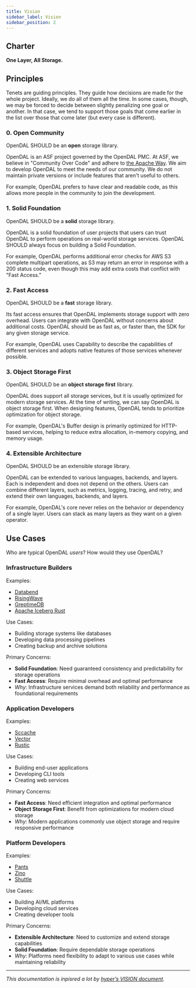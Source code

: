 ```yaml
---
title: Vision
sidebar_label: Vision
sidebar_position: 2
---
```


## Charter

**One Layer, All Storage.**

## Principles

Tenets are guiding principles. They guide how decisions are made for the whole project. Ideally, we do all of them all the time. In some cases, though, we may be forced to decide between slightly penalizing one goal or another. In that case, we tend to support those goals that come earlier in the list over those that come later (but every case is different).

### 0. Open Community

OpenDAL SHOULD be an **open** storage library.

OpenDAL is an ASF project governed by the OpenDAL PMC. At ASF, we believe in "Community Over Code" and adhere to [the Apache Way](https://www.apache.org/theapacheway/). We aim to develop OpenDAL to meet the needs of our community. We do not maintain private versions or include features that aren't useful to others.

For example, OpenDAL prefers to have clear and readable code, as this allows more people in the community to join the development.

### 1. Solid Foundation

OpenDAL SHOULD be a **solid** storage library.

OpenDAL is a solid foundation of user projects that users can trust OpenDAL to perform operations on real-world storage services. OpenDAL SHOULD always focus on building a Solid Foundation.

For example, OpenDAL performs additional error checks for AWS S3 complete multipart operations, as S3 may return an error in response with a 200 status code, even though this may add extra costs that conflict with "Fast Access.”

### 2. Fast Access

OpenDAL SHOULD be a **fast** storage library.

Its fast access ensures that OpenDAL implements storage support with zero overhead. Users can integrate with OpenDAL without concerns about additional costs. OpenDAL should be as fast as, or faster than, the SDK for any given storage service.

For example, OpenDAL uses Capability to describe the capabilities of different services and adopts native features of those services whenever possible.

### 3. Object Storage First

OpenDAL SHOULD be an **object storage first** library.

OpenDAL does support all storage services, but it is usually optimized for modern storage services. At the time of writing, we can say OpenDAL is object storage first. When designing features, OpenDAL tends to prioritize optimization for object storage.

For example, OpenDAL's Buffer design is primarily optimized for HTTP-based services, helping to reduce extra allocation, in-memory copying, and memory usage.

### 4. Extensible Architecture

OpenDAL SHOULD be an extensible storage library.

OpenDAL can be extended to various languages, backends, and layers. Each is independent and does not depend on the others. Users can combine different layers, such as metrics, logging, tracing, and retry, and extend their own languages, backends, and layers.

For example, OpenDAL's core never relies on the behavior or dependency of a single layer. Users can stack as many layers as they want on a given operator.

## Use Cases

Who are typical OpenDAL *users*? How would they use OpenDAL?

### Infrastructure Builders

Examples:

- [Databend](https://github.com/databendlabs/databend)
- [RisingWave](https://github.com/risingwavelabs/risingwave)
- [GreptimeDB](https://github.com/GreptimeTeam/greptimedb)
- [Apache Iceberg Rust](https://github.com/apache/iceberg-rust)

Use Cases:

- Building storage systems like databases
- Developing data processing pipelines
- Creating backup and archive solutions

Primary Concerns:

- **Solid Foundation**: Need guaranteed consistency and predictability for storage operations
- **Fast Access**: Require minimal overhead and optimal performance
- *Why*: Infrastructure services demand both reliability and performance as foundational requirements

### Application Developers

Examples:

- [Sccache](https://github.com/mozilla/sccache)
- [Vector](https://github.com/vectordotdev/vector)
- [Rustic](https://github.com/rustic-rs/rustic)

Use Cases:

- Building end-user applications
- Developing CLI tools
- Creating web services

Primary Concerns:

- **Fast Access**: Need efficient integration and optimal performance
- **Object Storage First**: Benefit from optimizations for modern cloud storage
- *Why*: Modern applications commonly use object storage and require responsive performance

### Platform Developers

Examples:

- [Pants](https://github.com/pantsbuild/pants)
- [Zino](https://github.com/zino-rs/zino)
- [Shuttle](https://github.com/shuttle-hq/shuttle)

Use Cases:

- Building AI/ML platforms
- Developing cloud services
- Creating developer tools

Primary Concerns:

- **Extensible Architecture**: Need to customize and extend storage capabilities
- **Solid Foundation**: Require dependable storage operations
- *Why*: Platforms need flexibility to adapt to various use cases while maintaining reliability

---

*This documentation is inpisred a lot by [hyper’s VISION document](https://hyper.rs/contrib/vision/).*
